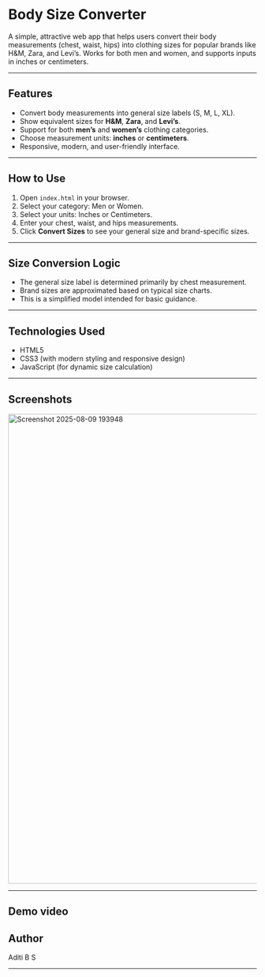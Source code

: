 # Body Size Converter

A simple, attractive web app that helps users convert their body measurements (chest, waist, hips) into clothing sizes for popular brands like H&M, Zara, and Levi’s. Works for both men and women, and supports inputs in inches or centimeters.

---

## Features

- Convert body measurements into general size labels (S, M, L, XL).
- Show equivalent sizes for **H&M**, **Zara**, and **Levi’s**.
- Support for both **men’s** and **women’s** clothing categories.
- Choose measurement units: **inches** or **centimeters**.
- Responsive, modern, and user-friendly interface.

---

## How to Use

1. Open `index.html` in your browser.
2. Select your category: Men or Women.
3. Select your units: Inches or Centimeters.
4. Enter your chest, waist, and hips measurements.
5. Click **Convert Sizes** to see your general size and brand-specific sizes.

---

## Size Conversion Logic

- The general size label is determined primarily by chest measurement.
- Brand sizes are approximated based on typical size charts.
- This is a simplified model intended for basic guidance.

---

## Technologies Used

- HTML5
- CSS3 (with modern styling and responsive design)
- JavaScript (for dynamic size calculation)

---

## Screenshots
<img width="1701" height="952" alt="Screenshot 2025-08-09 193948" src="https://github.com/user-attachments/assets/2b64759a-b018-4264-a42b-91f96a552d36" />


---
## Demo video


## Author

Aditi B S

---

